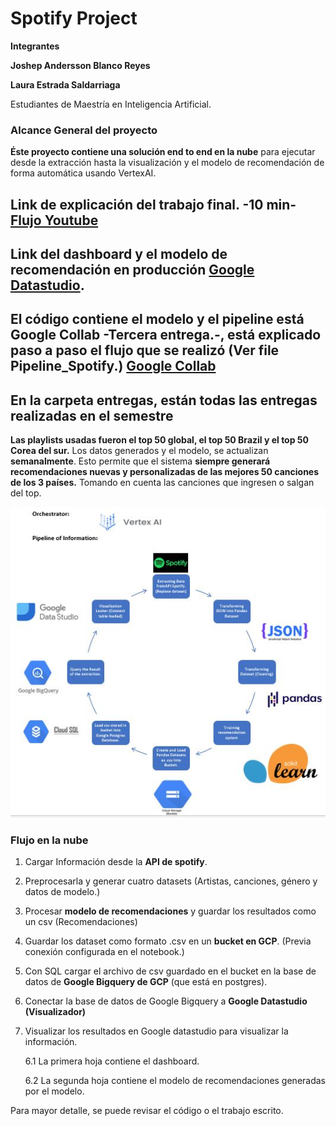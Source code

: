 
# Spotify Project

**Integrantes**

**Joshep Andersson Blanco Reyes**

**Laura Estrada Saldarriaga**

Estudiantes de Maestría en Inteligencia Artificial. 

### **Alcance General del proyecto**

 **Éste proyecto contiene una solución end to end en la nube** para ejecutar desde la extracción hasta la visualización y el modelo de recomendación de forma automática usando VertexAI.


## **Link de explicación del trabajo final. -10 min- [Flujo Youtube](https://youtu.be/52CaeujRUC4)**
## **Link del dashboard y el modelo de recomendación en producción [Google Datastudio](https://lookerstudio.google.com/reporting/86e0b128-1eda-4927-ae03-42a04ea3a4d0).**

## **El código contiene el modelo y el pipeline está Google Collab -Tercera entrega.-,  está explicado paso a paso el flujo que se realizó** (Ver file Pipeline_Spotify.) [Google Collab](https://github.com/Joshep1229/spotify_project/blob/main/Pipeline_Spotify.ipynb)

## **En la carpeta entregas, están todas las entregas realizadas en el semestre** 

**Las playlists usadas fueron el top 50 global, el top 50 Brazil y el top 50 Corea del sur.** Los datos generados y el modelo, se actualizan **semanalmente**.
Esto permite que  el sistema **siempre generará recomendaciones nuevas y personalizadas de las mejores 50 canciones de los 3 países.** Tomando en cuenta las canciones que ingresen o salgan del top.


![alt text](https://github.com/Joshep1229/spotify_project/blob/main/Images/Pipeline%20Grafico.JPG?raw=true)

### **Flujo en la nube**
1. Cargar Información desde la **API de spotify**.
2. Preprocesarla y generar cuatro datasets (Artistas, canciones, género y datos de modelo.)
3. Procesar **modelo de recomendaciones** y guardar los resultados como un csv (Recomendaciones)
3. Guardar los dataset como formato .csv en un **bucket en GCP**. (Previa conexión configurada en el notebook.)
4. Con SQL cargar el archivo de csv guardado en el bucket en la base de datos de **Google Bigquery de GCP** (que está en postgres).
5. Conectar la base de datos de Google Bigquery a **Google Datastudio (Visualizador)** 
6. Visualizar los resultados en Google datastudio para visualizar la información.

    6.1 La primera hoja contiene el dashboard.
    
    6.2 La segunda hoja contiene el modelo de recomendaciones generadas por el modelo.

Para mayor detalle, se puede revisar el código o el trabajo escrito.





	


